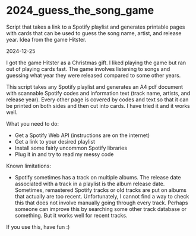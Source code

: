# 2024_guess_the_song_game
Script that takes a link to a Spotify playlist and generates printable pages with cards that can be used to guess the song name, artist, and release year. Idea from the game Hitster. 

2024-12-25

I got the game Hitster as a Christmas gift. I liked playing the game but ran out of playing cards fast. The game involves listening to songs and guessing what year they were released compared to some other years. 

This script takes any Spotify playlist and generates an A4 pdf document with scannable Spotify codes and information text (track name, artists, and release year). Every other page is covered by codes and text so that it can be printed on both sides and then cut into cards. I have tried it and it works well. 

What you need to do: 
- Get a Spotify Web API (instructions are on the internet)
- Get a link to your desired playlist
- Install some fairly uncommon Spotify libraries
- Plug it in and try to read my messy code

Known limitations: 
- Spotify sometimes has a track on multiple albums. The release date associated with a track in a playlist is the album release date. Sometimes, remastered Spotify tracks or old tracks are put on albums that actually are too recent. Unfortunately, I cannot find a way to check this that does not involve manually going through every track. Perhaps someone can improve this by searching some other track database or something. But it works well for recent tracks.

If you use this, have fun :)
